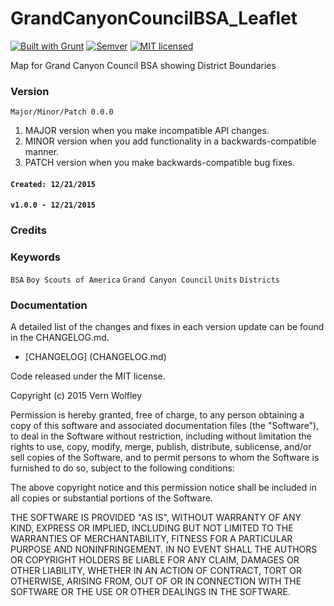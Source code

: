 GrandCanyonCouncilBSA_Leaflet
===============================

[![Built with Grunt](https://cdn.gruntjs.com/builtwith.png)](http://gruntjs.com/)
[![Semver](http://img.shields.io/SemVer/2.0.0.png)](http://semver.org/spec/v4.4.7.html)
[![MIT licensed](https://img.shields.io/badge/license-MIT-blue.svg)](https://opensource.org/licenses/MIT)

Map for Grand Canyon Council BSA showing District Boundaries

### Version

`Major/Minor/Patch 0.0.0`
1. MAJOR version when you make incompatible API changes.
2. MINOR version when you add functionality in a backwards-compatible manner.
3. PATCH version when you make backwards-compatible bug fixes.

#### `Created: 12/21/2015`
#### `v1.0.0 - 12/21/2015`

### Credits

### Keywords

`BSA` `Boy Scouts of America` `Grand Canyon Council` `Units` `Districts`

### Documentation

A detailed list of the changes and fixes in each version update can be found in the CHANGELOG.md.

- [CHANGELOG] (CHANGELOG.md)

Code released under the MIT license.

Copyright (c) 2015 Vern Wolfley

Permission is hereby granted, free of charge, to any person obtaining a copy of this software and associated documentation files (the "Software"), to deal in the Software without restriction, including without limitation the rights to use, copy, modify, merge, publish, distribute, sublicense, and/or sell copies of the Software, and to permit persons to whom the Software is furnished to do so, subject to the following conditions:

The above copyright notice and this permission notice shall be included in all copies or substantial portions of the Software.

THE SOFTWARE IS PROVIDED "AS IS", WITHOUT WARRANTY OF ANY KIND, EXPRESS OR IMPLIED, INCLUDING BUT NOT LIMITED TO THE WARRANTIES OF MERCHANTABILITY, FITNESS FOR A PARTICULAR PURPOSE AND NONINFRINGEMENT. IN NO EVENT SHALL THE AUTHORS OR COPYRIGHT HOLDERS BE LIABLE FOR ANY CLAIM, DAMAGES OR OTHER LIABILITY, WHETHER IN AN ACTION OF CONTRACT, TORT OR OTHERWISE, ARISING FROM, OUT OF OR IN CONNECTION WITH THE SOFTWARE OR THE USE OR OTHER DEALINGS IN THE SOFTWARE.
